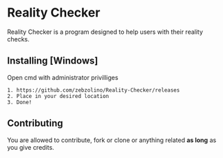 Reality Checker
====


Reality Checker is a program designed to help users with their reality checks.

Installing [Windows]
----------
Open cmd with administrator privilliges

    1. https://github.com/zebzolino/Reality-Checker/releases
    2. Place in your desired location
    3. Done!
    

Contributing
------------
You are allowed to contribute, fork or clone or anything related **as long** as you give credits.
